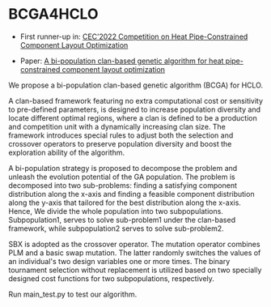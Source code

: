 # BCGA4HCLO

- First runner-up in: [CEC’2022 Competition on Heat Pipe-Constrained Component Layout Optimization](https://idrl-lab.github.io/CEC2022-HCLO/)

- Paper: [A bi-population clan-based genetic algorithm for heat pipe-constrained component layout optimization](https://www.sciencedirect.com/science/article/abs/pii/S0957417422018991)


We propose a bi-population clan-based genetic algorithm (BCGA) for HCLO.

A clan-based framework featuring no extra computational cost or sensitivity to pre-defined parameters, is designed to increase population diversity and locate different optimal regions, where a clan is defined to be a production and competition unit with a dynamically increasing clan size. The framework introduces special rules to adjust both the selection and crossover operators to preserve population diversity and boost the exploration ability of the algorithm.

A bi-population strategy is proposed to decompose the problem and unleash the evolution potential of the GA population. The problem is decomposed into two sub-problems: finding a satisfying component distribution along the x-axis and finding a feasible component distribution along the y-axis that tailored for the best distribution along the x-axis. Hence, We divide the whole population into two subpopulations. Subpopulation1, serves to solve sub-problem1 under the clan-based framework, while subpopulation2 serves to solve sub-problem2.

SBX is adopted as the crossover operator. The mutation operator combines PLM and a basic swap mutation. The latter randomly switches the values of an individual's two design variables one or more times. The binary tournament selection without replacement is utilized based on two specially designed cost functions for two subpopulations, respectively.

Run main_test.py to test our algorithm.

